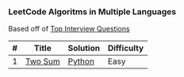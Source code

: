 ### LeetCode Algoritms in Multiple Languages

Based off of [Top Interview Questions](https://leetcode.com/problem-list/top-interview-questions/?page=1)

| # | Title | Solution | Difficulty |
|---| ----- | -------- | ---------- |
|1|[Two Sum]([https://leetcode.com/problems/largest-number-after-mutating-substring/](https://leetcode.com/problems/two-sum/)) | [Python](./languagePractuce/python/twoSum.py)|Easy|
